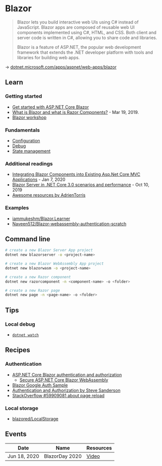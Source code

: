 # Blazor

> Blazor lets you build interactive web UIs using C# instead of JavaScript. Blazor apps are composed of reusable web UI components implemented using C#, HTML, and CSS. Both client and server code is written in C#, allowing you to share code and libraries.
>
> Blazor is a feature of ASP.NET, the popular web development framework that extends the .NET developer platform with tools and libraries for building web apps.

→ [dotnet.microsoft.com/apps/aspnet/web-apps/blazor](https://dotnet.microsoft.com/apps/aspnet/web-apps/blazor)

## Learn

### Getting started

* [Get started with ASP.NET Core Blazor](https://docs.microsoft.com/en-us/aspnet/core/blazor/get-started)
* [What is Blazor and what is Razor Components?](https://www.hanselman.com/blog/WhatIsBlazorAndWhatIsRazorComponents.aspx) - Mar 19, 2019.
* [Blazor workshop](https://github.com/dotnet-presentations/blazor-workshop)

### Fundamentals

* [Configuration](https://docs.microsoft.com/en-us/aspnet/core/blazor/fundamentals/configuration)
* [Debug](https://docs.microsoft.com/en-us/aspnet/core/blazor/debug)
* [State management](https://docs.microsoft.com/en-us/aspnet/core/blazor/state-management)

### Additional readings

* [Integrating Blazor Components into Existing Asp.Net Core MVC Applications](https://medium.com/@waelkdouh/integrating-blazor-components-into-existing-asp-net-core-mvc-applications-b1a2aec4ac1f) - Jan 7, 2020
* [Blazor Server in .NET Core 3.0 scenarios and performance](https://devblogs.microsoft.com/aspnet/blazor-server-in-net-core-3-0-scenarios-and-performance/) - Oct 10, 2019
* [Awesome resources by AdrienTorris](https://github.com/AdrienTorris/awesome-blazor)

### Examples

* [iammukeshm/Blazor.Learner](https://github.com/iammukeshm/Blazor.Learner)
* [Naveen512/Blazor-webassembly-authentication-scratch](https://github.com/Naveen512/Blazor-webassembly-authentication-scratch)

## Command line

```bash
# create a new Blazor Server App project
dotnet new blazorserver -o <project-name>

# create a new Blazor WebAssembly App project
dotnet new blazorwasm -o <project-name>

# create a new Razor component
dotnet new razorcomponent -n <component-name> -o <folder>

# create a new Razor page
dotnet new page -n <page-name> -o <folder>
```

## Tips

### Local debug

* [`dotnet watch`](https://github.com/dotnet/AspNetCore.Docs/blob/master/aspnetcore/tutorials/dotnet-watch.md)

## Recipes

### Authentication

* [ASP.NET Core Blazor authentication and authorization](https://docs.microsoft.com/en-us/aspnet/core/blazor/security/)
  * [Secure ASP.NET Core Blazor WebAssembly](https://docs.microsoft.com/en-us/aspnet/core/blazor/security/webassembly/)
* [Blazor Google Auth Sample](https://github.com/javiercn/BlazorGoogleAuthSample)
* [Authentication and Authorization by Steve Sanderson](https://gist.github.com/SteveSandersonMS/175a08dcdccb384a52ba760122cd2eda)
* [StackOverflow #59909081 about page reload](https://stackoverflow.com/questions/59909081/blazor-client-web-assembly-authenticationstate-updates-only-after-page-reloadi)

### Local storage

* [blazored/LocalStorage](https://github.com/blazored/LocalStorage)

## Events

Date | Name | Resources
---- | ---- | ---------
Jun 18, 2020 | BlazorDay 2020 | [Video](https://www.youtube.com/watch?v=XoizucRjxgU&feature=youtu.be)
